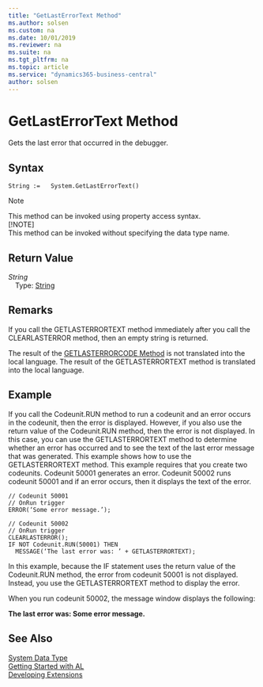 ```yaml
---
title: "GetLastErrorText Method"
ms.author: solsen
ms.custom: na
ms.date: 10/01/2019
ms.reviewer: na
ms.suite: na
ms.tgt_pltfrm: na
ms.topic: article
ms.service: "dynamics365-business-central"
author: solsen
---
```

[//]: # (START>DO_NOT_EDIT)
[//]: # (IMPORTANT:Do not edit any of the content between here and the END>DO_NOT_EDIT.)
[//]: # (Any modifications should be made in the .xml files in the ModernDev repo.)
# GetLastErrorText Method
Gets the last error that occurred in the debugger.


## Syntax
```
String :=   System.GetLastErrorText()
```
> [!NOTE]  
> This method can be invoked using property access syntax.  
> [!NOTE]  
> This method can be invoked without specifying the data type name.  


## Return Value
*String*  
&emsp;Type: [String](../string/string-data-type.md)  
  


[//]: # (IMPORTANT: END>DO_NOT_EDIT)

## Remarks  
 If you call the GETLASTERRORTEXT method immediately after you call the CLEARLASTERROR method, then an empty string is returned.  

 The result of the [GETLASTERRORCODE Method](../../methods-auto/system/system-getlasterrorcode-method.md) is not translated into the local language. The result of the GETLASTERRORTEXT method is translated into the local language.  

## Example  
 If you call the Codeunit.RUN method to run a codeunit and an error occurs in the codeunit, then  the error is displayed. However, if you also use the return value of the Codeunit.RUN method, then the error is not displayed. In this case, you can use the GETLASTERRORTEXT method to determine whether an error has occurred and to see the text of the last error message that was generated. This example shows how to use the GETLASTERRORTEXT method. This example requires that you create two codeunits. Codeunit 50001 generates an error. Codeunit 50002 runs codeunit 50001 and if an error occurs, then it displays the text of the error.  

```  
// Codeunit 50001  
// OnRun trigger  
ERROR(‘Some error message.’);  

// Codeunit 50002  
// OnRun trigger  
CLEARLASTERROR();  
IF NOT Codeunit.RUN(50001) THEN  
  MESSAGE(‘The last error was: ’ + GETLASTERRORTEXT);  
```  

 In this example, because the IF statement uses the return value of the Codeunit.RUN method, the error from codeunit 50001 is not displayed. Instead, you use the GETLASTERRORTEXT method to display the error.  

 When you run codeunit 50002, the message window displays the following:  

 **The last error was: Some error message.**  
 
## See Also
[System Data Type](system-data-type.md)  
[Getting Started with AL](../../devenv-get-started.md)  
[Developing Extensions](../../devenv-dev-overview.md)